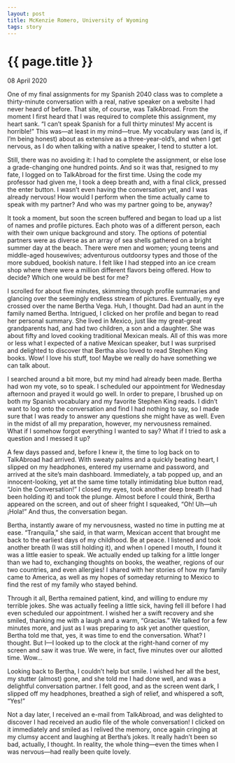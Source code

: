 ```yaml
---
layout: post
title: McKenzie Romero, University of Wyoming
tags: story
---
```

# {{ page.title }}

08 April 2020

One of my final assignments for my Spanish 2040 class was to complete a thirty-minute conversation with a real, native speaker on a website I had never heard of before. That site, of course, was TalkAbroad. From the moment I first heard that I was required to complete this assignment, my heart sank. “I can’t speak Spanish for a full thirty minutes! My accent is horrible!” This was—at least in my mind—true. My vocabulary was (and is, if I’m being honest) about as extensive as a three-year-old’s, and when I get nervous, as I do when talking with a native speaker, I tend to stutter a lot.

Still, there was no avoiding it: I had to complete the assignment, or else lose a grade-changing one hundred points. And so it was that, resigned to my fate, I logged on to TalkAbroad for the first time. Using the code my professor had given me, I took a deep breath and, with a final click, pressed the enter button. I wasn’t even having the conversation yet, and I was already nervous! How would I perform when the time actually came to speak with my partner? And who was my partner going to be, anyway? 

It took a moment, but soon the screen buffered and began to load up a list of names and profile pictures. Each photo was of a different person, each with their own unique background and story. The options of potential partners were as diverse as an array of sea shells gathered on a bright summer day at the beach. There were men and women; young teens and middle-aged housewives; adventurous outdoorsy types and those of the more subdued, bookish nature. I felt like I had stepped into an ice cream shop where there were a million different flavors being offered. How to decide? Which one would be best for me? 

I scrolled for about five minutes, skimming through profile summaries and glancing over the seemingly endless stream of pictures. Eventually, my eye crossed over the name Bertha Vega. Huh, I thought. Dad had an aunt in the family named Bertha. Intrigued, I clicked on her profile and began to read her personal summary. She lived in Mexico, just like my great-great grandparents had, and had two children, a son and a daughter. She was about fifty and loved cooking traditional Mexican meals. All of this was more or less what I expected of a native Mexican speaker, but I was surprised and delighted to discover that Bertha also loved to read Stephen King books. Wow! I love his stuff, too! Maybe we really do have something we can talk about. 

I searched around a bit more, but my mind had already been made. Bertha had won my vote, so to speak. I scheduled our appointment for Wednesday afternoon and prayed it would go well. In order to prepare, I brushed up on both my Spanish vocabulary and my favorite Stephen King reads. I didn’t want to log onto the conversation and find I had nothing to say, so I made sure that I was ready to answer any questions she might have as well. Even in the midst of all my preparation, however, my nervousness remained. What if I somehow forgot everything I wanted to say? What if I tried to ask a question and I messed it up? 

A few days passed and, before I knew it, the time to log back on to TalkAbroad had arrived. With sweaty palms and a quickly beating heart, I slipped on my headphones, entered my username and password, and arrived at the site’s main dashboard. Immediately, a tab popped up, and an innocent-looking, yet at the same time totally intimidating blue button read, “Join the Conversation!” I closed my eyes, took another deep breath (I had been holding it) and took the plunge. Almost before I could think, Bertha appeared on the screen, and out of sheer fright I squeaked, “Oh! Uh—uh ¡Hola!” And thus, the conversation began. 

Bertha, instantly aware of my nervousness, wasted no time in putting me at ease. “Tranquila,” she said, in that warm, Mexican accent that brought me back to the earliest days of my childhood. Be at peace. I listened and took another breath (I was still holding it), and when I opened I mouth, I found it was a little easier to speak. We actually ended up talking for a little longer than we had to, exchanging thoughts on books, the weather, regions of our two countries, and even allergies! I shared with her stories of how my family came to America, as well as my hopes of someday returning to Mexico to find the rest of my family who stayed behind. 

Through it all, Bertha remained patient, kind, and willing to endure my terrible jokes. She was actually feeling a little sick, having fell ill before I had even scheduled our appointment. I wished her a swift recovery and she smiled, thanking me with a laugh and a warm, “Gracias.” We talked for a few minutes more, and just as I was preparing to ask yet another question, Bertha told me that, yes, it was time to end the conversation. What? I thought. But I—I looked up to the clock at the right-hand corner of my screen and saw it was true. We were, in fact, five minutes over our allotted time. Wow…

Looking back to Bertha, I couldn’t help but smile. I wished her all the best, my stutter (almost) gone, and she told me I had done well, and was a delightful conversation partner. I felt good, and as the screen went dark, I slipped off my headphones, breathed a sigh of relief, and whispered a soft, “Yes!” 

Not a day later, I received an e-mail from TalkAbroad, and was delighted to discover I had received an audio file of the whole conversation! I clicked on it immediately and smiled as I relived the memory, once again cringing at my clumsy accent and laughing at Bertha’s jokes. It really hadn’t been so bad, actually, I thought. In reality, the whole thing—even the times when I was nervous—had really been quite lovely. 
